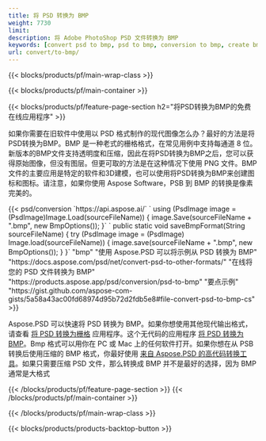 ```yaml
---
title: 将 PSD 转换为 BMP
weight: 7730
limit: 
description: 将 Adobe PhotoShop PSD 文件转换为 BMP
keywords: [convert psd to bmp, psd to bmp, conversion to bmp, create bmp from psd, print psd as bmp]
url: convert/to-bmp/
---
```


{{< blocks/products/pf/main-wrap-class >}}

{{< blocks/products/pf/main-container >}}

{{< blocks/products/pf/feature-page-section h2="将PSD转换为BMP的免费在线应用程序" >}}
<p>如果你需要在旧软件中使用以 PSD 格式制作的现代图像怎么办？最好的方法是将PSD转换为BMP。BMP 是一种老式的栅格格式，在常见用例中支持每通道 8 位。新版本的BMP文件支持透明度和压缩，因此在将PSD转换为BMP之后，您可以获得原始图像，但没有图层。但更可取的方法是在这种情况下使用 PNG 文件。BMP文件的主要应用是特定的软件和3D建模，也可以使用将PSD转换为BMP来创建图标和图标。请注意，如果你使用 Aspose Software，PSB 到 BMP 的转换是像素完美的。</p>
{{< psd/conversion `https://api.aspose.ai/` 
`    using (PsdImage image = (PsdImage)Image.Load(sourceFileName))
    {
        image.Save(sourceFileName + ".bmp",  new BmpOptions());
    }` 
`    public static void saveBmpFormat(String sourceFileName) {
        try (PsdImage image = (PsdImage) Image.load(sourceFileName)) {
            image.save(sourceFileName + ".bmp", new BmpOptions());
        }
    }` 
	"bmp" 
"使用 Aspose.PSD 可以将示例从 PSD 转换为 BMP"  "https://docs.aspose.com/psd/net/convert-psd-to-other-formats/" 
"在线将您的 PSD 文件转换为 BMP" "https://products.aspose.app/psd/conversion/psd-to-bmp" 
"要点示例" "https://gist.github.com/aspose-com-gists/5a58a43ac00fd68974d95b72d2fdb5e8#file-convert-psd-to-bmp-cs" >}}
<p>Aspose.PSD 可以快速将 PSD 转换为 BMP。如果你想使用其他现代输出格式，请查看 <a href="/psd/convert">将 PSD 转换为栅格</a> 应用程序。这个无代码的应用程序 <a href="/psd/convert/to-bmp">将 PSD 转换为 BMP</a>。Bmp 格式可以用你在 PC 或 Mac 上的任何软件打开。如果你想在从 PSB 转换后使用压缩的 BMP 格式，你最好使用 <a href="/psd">来自 Aspose.PSD 的高代码转换工具</a>。如果只需要压缩 PSD 文件，那么转换成 BMP 并不是最好的选择，因为 BMP 通常是大格式</p>
{{< /blocks/products/pf/feature-page-section >}}
{{< /blocks/products/pf/main-container >}}


{{< /blocks/products/pf/main-wrap-class >}}

{{< blocks/products/products-backtop-button >}}

